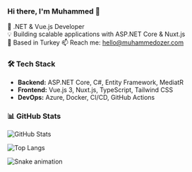 ### Hi there, I'm Muhammed 👋

🚀 .NET & Vue.js Developer  
💡 Building scalable applications with ASP.NET Core & Nuxt.js  
📍 Based in Turkey
📫 Reach me: hello@muhammedozer.com

### 🛠️ Tech Stack
- **Backend:** ASP.NET Core, C#, Entity Framework, MediatR
- **Frontend:** Vue.js 3, Nuxt.js, TypeScript, Tailwind CSS  
- **DevOps:** Azure, Docker, CI/CD, GitHub Actions  

### 📊 GitHub Stats
![GitHub Stats](https://github-readme-stats.vercel.app/api?username=muhammed-ozer&show_icons=true&theme=dark)

![Top Langs](https://github-readme-stats.vercel.app/api/top-langs/?username=muhammed-ozer&layout=compact&theme=dark)

![Snake animation](https://github.com/muhammed-ozer/blob/output/github-contribution-grid-snake.svg)

